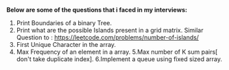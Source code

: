 **Below are some of the questions that i faced in my interviews:**

1. Print Boundaries of a binary Tree.
2. Print what are the possible Islands present in a grid matrix.
Similar Question to : https://leetcode.com/problems/number-of-islands/
3. First Unique Character in the array.
4. Max Frequency of an element in a array.
5.Max number of K sum pairs[ don't take duplicate index].
6.Implement a queue using fixed sized array.
